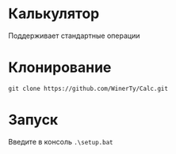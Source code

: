 # Калькулятор 

Поддерживает стандартные операции


# Клонирование

```git clone https://github.com/WinerTy/Calc.git```


# Запуск

Введите в консоль
```.\setup.bat```
